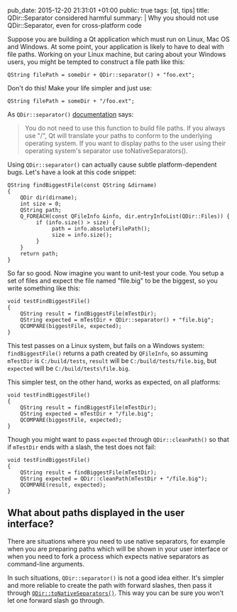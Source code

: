 pub_date: 2015-12-20 21:31:01 +01:00
public: true
tags: [qt, tips]
title: QDir::Separator considered harmful
summary: |
    Why you should not use QDir::Separator, even for cross-platform code

Suppose you are building a Qt application which must run on Linux, Mac OS and Windows. At some point, your application is likely to have to deal with file paths. Working on your Linux machine, but caring about your Windows users, you might be tempted to construct a file path like this:

	QString filePath = someDir + QDir::separator() + "foo.ext";

Don't do this! Make your life simpler and just use:

	QString filePath = someDir + "/foo.ext";

As `QDir::separator()` [documentation][qdirsepdoc] says:

> You do not need to use this function to build file paths. If you always use "/", Qt will translate your paths to conform to the underlying operating system. If you want to display paths to the user using their operating system's separator use toNativeSeparators().

Using `QDir::separator()` can actually cause subtle platform-dependent bugs. Let's have a look at this code snippet:

    QString findBiggestFile(const QString &dirname)
    {
        QDir dir(dirname);
        int size = 0;
        QString path;
        Q_FOREACH(const QFileInfo &info, dir.entryInfoList(QDir::Files)) {
             if (info.size() > size) {
                  path = info.absoluteFilePath();
                  size = info.size();
             }
        }
        return path;
    }

So far so good. Now imagine you want to unit-test your code. You setup a set of files and expect the file named "file.big" to be the biggest, so you write something like this:

    void testFindBiggestFile()
    {
        QString result = findBiggestFile(mTestDir);
        QString expected = mTestDir + QDir::separator() + "file.big";
        QCOMPARE(biggestFile, expected);
    }

This test passes on a Linux system, but fails on a Windows system: `findBiggestFile()` returns a path created by `QFileInfo`, so assuming `mTestDir` is `C:/build/tests`, `result` will be `C:/build/tests/file.big`, but `expected` will be `C:/build/tests\file.big`.

This simpler test, on the other hand, works as expected, on all platforms:

    void testFindBiggestFile()
    {
        QString result = findBiggestFile(mTestDir);
        QString expected = mTestDir + "/file.big";
        QCOMPARE(biggestFile, expected);
    }

Though you might want to pass `expected` through `QDir::cleanPath()` so that if `mTestDir` ends with a slash, the test does not fail:

    void testFindBiggestFile()
    {
        QString result = findBiggestFile(mTestDir);
        QString expected = QDir::cleanPath(mTestDir + "/file.big");
        QCOMPARE(result, expected);
    }

## What about paths displayed in the user interface?

There are situations where you need to use native separators, for example when you are preparing paths which will be shown in your user interface or when you need to fork a process which expects native separators as command-line arguments.

In such situations, `QDir::separator()` is not a good idea either. It's simpler and more reliable to create the path with forward slashes, then pass it through [`QDir::toNativeSeparators()`][tonativesep]. This way you can be sure you won't let one forward slash go through.

[qdirsepdoc]: http://doc.qt.io/qt-5/qdir.html#separator
[tonativesep]: http://doc.qt.io/qt-5/qdir.html#toNativeSeparators